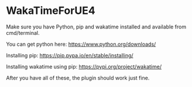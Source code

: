 # WakaTimeForUE4

Make sure you have Python, pip and wakatime installed and available from cmd/terminal.

You can get python here: https://www.python.org/downloads/

Installing pip: https://pip.pypa.io/en/stable/installing/

Installing wakatime using pip: https://pypi.org/project/wakatime/

After you have all of these, the plugin should work just fine.